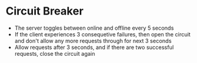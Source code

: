 # Circuit Breaker

* The server toggles between online and offline every 5 seconds
* If the client experiences 3 consequetive failures, then open the circuit and don't allow any more requests through for next 3 seconds
* Allow requests after 3 seconds, and if there are two successful requests, close the circuit again
